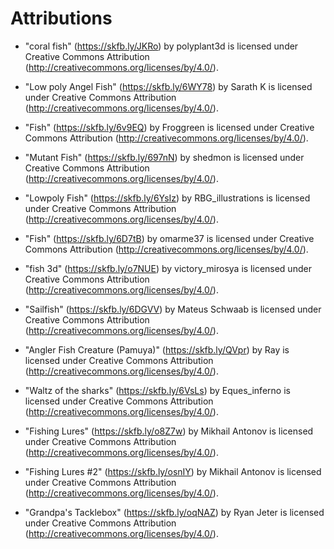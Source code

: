 # Attributions

- "coral fish" (https://skfb.ly/JKRo) by polyplant3d is licensed under Creative Commons Attribution (http://creativecommons.org/licenses/by/4.0/).

- "Low poly Angel Fish" (https://skfb.ly/6WY78) by Sarath K is licensed under Creative Commons Attribution (http://creativecommons.org/licenses/by/4.0/).

- "Fish" (https://skfb.ly/6v9EQ) by Froggreen is licensed under Creative Commons Attribution (http://creativecommons.org/licenses/by/4.0/).

- "Mutant Fish" (https://skfb.ly/697nN) by shedmon is licensed under Creative Commons Attribution (http://creativecommons.org/licenses/by/4.0/).

- "Lowpoly Fish" (https://skfb.ly/6YsIz) by RBG_illustrations is licensed under Creative Commons Attribution (http://creativecommons.org/licenses/by/4.0/).

- "Fish" (https://skfb.ly/6D7tB) by omarme37 is licensed under Creative Commons Attribution (http://creativecommons.org/licenses/by/4.0/).

- "fish 3d" (https://skfb.ly/o7NUE) by victory_mirosya is licensed under Creative Commons Attribution (http://creativecommons.org/licenses/by/4.0/).

- "Sailfish" (https://skfb.ly/6DGVV) by Mateus Schwaab is licensed under Creative Commons Attribution (http://creativecommons.org/licenses/by/4.0/).

- "Angler Fish Creature (Pamuya)" (https://skfb.ly/QVpr) by Ray is licensed under Creative Commons Attribution (http://creativecommons.org/licenses/by/4.0/).

- "Waltz of the sharks" (https://skfb.ly/6VsLs) by Eques_inferno is licensed under Creative Commons Attribution (http://creativecommons.org/licenses/by/4.0/).

- "Fishing Lures" (https://skfb.ly/o8Z7w) by Mikhail Antonov is licensed under Creative Commons Attribution (http://creativecommons.org/licenses/by/4.0/).

- "Fishing Lures #2" (https://skfb.ly/osnIY) by Mikhail Antonov is licensed under Creative Commons Attribution (http://creativecommons.org/licenses/by/4.0/).

- "Grandpa's Tacklebox" (https://skfb.ly/oqNAZ) by Ryan Jeter is licensed under Creative Commons Attribution (http://creativecommons.org/licenses/by/4.0/).
